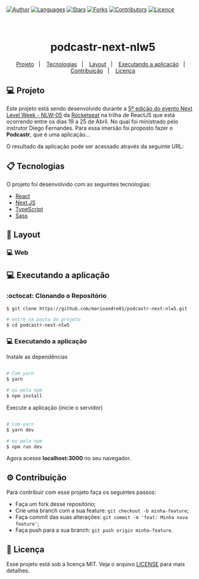[![Author](https://img.shields.io/badge/author-marioandre01-61dafb?style=flat-square)](https://github.com/marioandre01)
[![Languages](https://img.shields.io/github/languages/count/marioandre01/podcastr-next-nlw5?color=%2361dafb&style=flat-square)](#)
[![Stars](https://img.shields.io/github/stars/marioandre01/podcastr-next-nlw5?color=61dafb&style=flat-square)](https://github.com/marioandre01/podcastr-next-nlw5/stargazers)
[![Forks](https://img.shields.io/github/forks/marioandre01/podcastr-next-nlw5?color=%2361dafb&style=flat-square)](https://github.com/marioandre01/podcastr-next-nlw5/network/members)
[![Contributors](https://img.shields.io/github/contributors/marioandre01/podcastr-next-nlw5?color=61dafb&style=flat-square)](https://github.com/marioandre01/podcastr-next-nlw5/graphs/contributors)
[![Licence](https://img.shields.io/github/license/marioandre01/podcastr-next-nlw5?color=%2361dafb&style=flat-square)](https://github.com/marioandre01/podcastr-next-nlw5/blob/master/LICENCE.md)


<h1 align="center">
  <!-- <img alt="moveit" title="moveit" src="public/logo-moveit.png" /> -->
  <br>
  podcastr-next-nlw5
</h1>

<p align="center"> 
  <a href="#-projeto">Projeto</a>&nbsp;&nbsp;&nbsp;|&nbsp;&nbsp;&nbsp;
  <a href="#-tecnologias">Tecnologias</a>&nbsp;&nbsp;&nbsp;|&nbsp;&nbsp;&nbsp;
  <a href="#-layout">Layout</a>&nbsp;&nbsp;&nbsp;|&nbsp;&nbsp;&nbsp;
  <a href="#-executando-a-aplicação">Executando a aplicação</a>&nbsp;&nbsp;&nbsp;|&nbsp;&nbsp;&nbsp;
  <a href="#gear-contribuição">Contribuição</a>&nbsp;&nbsp;&nbsp;|&nbsp;&nbsp;&nbsp;
  <a href="#memo-licença">Licença</a>
</p>

## 💻 Projeto

Este projeto está sendo desenvolvido durante a [5º edição do evento Next Level Week - NLW-05](https://nextlevelweek.com/) da [Rocketseat](https://rocketseat.com.br/) na trilha de ReactJS que está ocorrendo entre os dias 19 a 25 de Abril. No qual foi ministrado pelo instrutor Diego Fernandes. Para essa imersão foi proposto fazer o **Podcastr**, que é uma aplicação...

O resultado da aplicação pode ser acessado através da seguinte URL: 
<!-- [https://nlw-04-moveit-next-js.vercel.app/](https://nlw-04-moveit-next-js.vercel.app/) -->


## 📋 Tecnologias

O projeto foi desenvolvido com as seguintes tecnologias:

- [React](https://reactjs.org/)
- [Next.JS](https://nextjs.org/)
- [TypeScript](https://www.typescriptlang.org/)
- [Sass](https://sass-lang.com/)

## 🎨 Layout

### 💻 Web 

<!-- <p align="center"> -->
  <!-- <img alt="Move.it web" title="Move.it web" src="public/moveit_tela01.png" width="800px"> -->
  <!-- <img alt="Move.it web" title="Move.it web" src="public/moveit_tela02.png" width="800px"> -->
<!-- </p> -->

<!-- ### 📱 Mobile  -->
<!-- <p align="center">
  <img alt="Move.it mobile" title="Move.it mobile" src="img/onePiece_quiz_tela_mobile.png" width="250px">
</p> -->

## 💻 Executando a aplicação

### :octocat: Clonando o Repositório

```bash
$ git clone https://github.com/marioandre01/podcastr-next-nlw5.git

# entre na pasta do projeto
$ cd podcastr-next-nlw5
```
### 💻 Executando a aplicação

Instale as dependências

```bash

# Com yarn
$ yarn

# ou pelo npm
$ npm install

```

Execute a aplicação (inicie o servidor)

```bash

# Com yarn
$ yarn dev

# ou pelo npm
$ npm run dev

```
Agora acesse **localhost:3000** no seu navegador.

## :gear: Contribuição

Para contribuir com esse projeto faça os seguintes passos:

- Faça um fork desse repositório;
- Crie uma branch com a sua feature: `git checkout -b minha-feature`;
- Faça commit das suas alterações: `git commit -m 'feat: Minha nova feature'`;
- Faça push para a sua branch: `git push origin minha-feature`.

## :memo: Licença

Esse projeto está sob a licença MIT. Veja o arquivo [LICENSE](./LICENSE) para mais detalhes.




